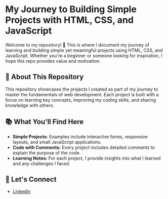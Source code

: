 # My Journey to Building Simple Projects with HTML, CSS, and JavaScript
Welcome to my repository! 🚀 This is where I document my journey of learning and building simple yet meaningful projects using HTML, CSS, and JavaScript. Whether you're a beginner or someone looking for inspiration, I hope this repo provides value and motivation.

## 🌟 About This Repository
This repository showcases the projects I created as part of my journey to master the fundamentals of web development. Each project is built with a focus on learning key concepts, improving my coding skills, and sharing knowledge with others.

## 📚 What You'll Find Here
- **Simple Projects:** Examples include interactive forms, responsive layouts, and small JavaScript applications.
- **Code with Comments:** Every project includes detailed comments to explain the purpose of the code.
- **Learning Notes:** For each project, I provide insights into what I learned and any challenges I faced.

## 🙌 Let's Connect
- [LinkedIn](https://www.linkedin.com/in/zakariae-zourkane/)

